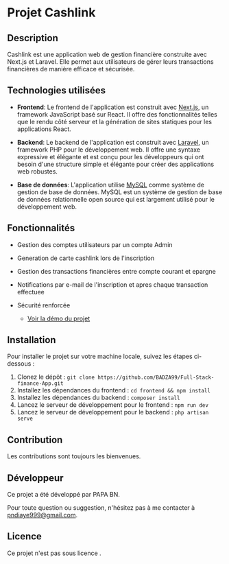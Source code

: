 # Projet Cashlink

## Description

Cashlink est une application web de gestion financière construite avec Next.js et Laravel. Elle permet aux utilisateurs de gérer leurs transactions financières de manière efficace et sécurisée.

## Technologies utilisées

- **Frontend**: Le frontend de l'application est construit avec [Next.js](https://nextjs.org/), un framework JavaScript basé sur React. Il offre des fonctionnalités telles que le rendu côté serveur et la génération de sites statiques pour les applications React.

- **Backend**: Le backend de l'application est construit avec [Laravel](https://laravel.com/), un framework PHP pour le développement web. Il offre une syntaxe expressive et élégante et est conçu pour les développeurs qui ont besoin d'une structure simple et élégante pour créer des applications web robustes.

- **Base de données**: L'application utilise [MySQL](https://www.mysql.com/) comme système de gestion de base de données. MySQL est un système de gestion de base de données relationnelle open source qui est largement utilisé pour le développement web.


## Fonctionnalités

- Gestion des comptes utilisateurs par un compte Admin
- Generation de carte cashlink lors de l'inscription
- Gestion des transactions financières entre compte courant et epargne
- Notifications par e-mail de l'inscription et apres chaque transaction effectuee
- Sécurité renforcée
  
  - [Voir la démo du projet](https://www.linkedin.com/feed/update/urn:li:activity:7175664794992050176/)

## Installation

Pour installer le projet sur votre machine locale, suivez les étapes ci-dessous :

1. Clonez le dépôt : `git clone https://github.com/BADZA99/Full-Stack-finance-App.git`
2. Installez les dépendances du frontend : `cd frontend && npm install`
3. Installez les dépendances du backend : `composer install`
4. Lancez le serveur de développement pour le frontend : `npm run dev`
5. Lancez le serveur de développement pour le backend : `php artisan serve`

## Contribution

Les contributions sont toujours les bienvenues.


## Développeur

Ce projet a été développé par PAPA BN.

Pour toute question ou suggestion, n'hésitez pas à me contacter à [pndiaye999@gmail.com](mailto:votre.email@example.com).

## Licence

Ce projet n'est pas sous licence .



